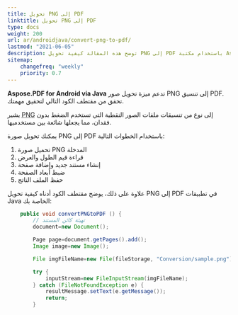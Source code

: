 ```yaml
---
title: تحويل PNG إلى PDF 
linktitle: تحويل PNG إلى PDF
type: docs
weight: 200
url: ar/androidjava/convert-png-to-pdf/
lastmod: "2021-06-05"
description: توضح هذه المقالة كيفية تحويل PNG إلى PDF باستخدام مكتبة Aspose.PDF في تطبيقات Android عبر Java. يمكنك تحويل صور PNG إلى تنسيق PDF باستخدام خطوات بسيطة.
sitemap:
    changefreq: "weekly"
    priority: 0.7
---
```


**Aspose.PDF for Android via Java** تدعم ميزة تحويل صور PNG إلى تنسيق PDF. تحقق من مقتطف الكود التالي لتحقيق مهمتك.

يشير <abbr title="Graphics الشبكة المحمولة">PNG</abbr> إلى نوع من تنسيقات ملفات الصور النقطية التي تستخدم الضغط بدون فقدان، مما يجعلها شائعة بين مستخدميها.

يمكنك تحويل صورة PNG إلى PDF باستخدام الخطوات التالية:

1. تحميل صورة PNG المدخلة
2. قراءة قيم الطول والعرض
3. إنشاء مستند جديد وإضافة صفحة
4. ضبط أبعاد الصفحة
5. حفظ الملف الناتج

علاوة على ذلك، يوضح مقتطف الكود أدناه كيفية تحويل PNG إلى PDF في تطبيقات Java الخاصة بك:

```java
    public void convertPNGtoPDF () {
        // تهيئة كائن المستند
        document=new Document();

        Page page=document.getPages().add();
        Image image=new Image();

        File imgFileName=new File(fileStorage, "Conversion/sample.png");

        try {
            inputStream=new FileInputStream(imgFileName);
        } catch (FileNotFoundException e) {
            resultMessage.setText(e.getMessage());
            return;
        }
```